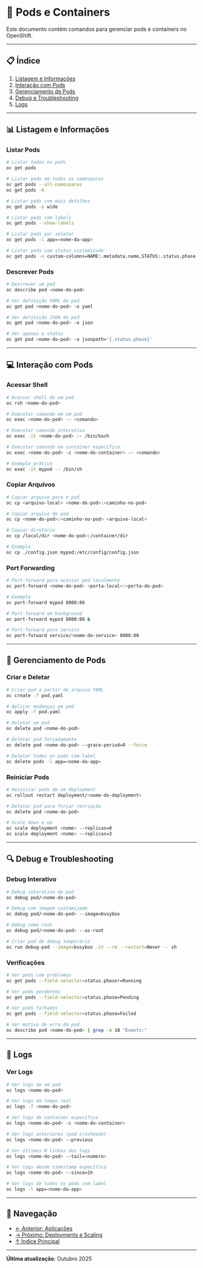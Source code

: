 # 🐳 Pods e Containers

Este documento contém comandos para gerenciar pods e containers no OpenShift.

---

## 📋 Índice

1. [Listagem e Informações](#listagem-e-informações)
2. [Interação com Pods](#interação-com-pods)
3. [Gerenciamento de Pods](#gerenciamento-de-pods)
4. [Debug e Troubleshooting](#debug-e-troubleshooting)
5. [Logs](#logs)

---

## 📊 Listagem e Informações

### Listar Pods
```bash
# Listar todos os pods
oc get pods

# Listar pods em todos os namespaces
oc get pods --all-namespaces
oc get pods -A

# Listar pods com mais detalhes
oc get pods -o wide

# Listar pods com labels
oc get pods --show-labels

# Listar pods por seletor
oc get pods -l app=<nome-da-app>

# Listar pods com status customizado
oc get pods -o custom-columns=NAME:.metadata.name,STATUS:.status.phase,IP:.status.podIP
```

### Descrever Pods
```bash
# Descrever um pod
oc describe pod <nome-do-pod>

# Ver definição YAML do pod
oc get pod <nome-do-pod> -o yaml

# Ver definição JSON do pod
oc get pod <nome-do-pod> -o json

# Ver apenas o status
oc get pod <nome-do-pod> -o jsonpath='{.status.phase}'
```

---

## 💻 Interação com Pods

### Acessar Shell
```bash
# Acessar shell de um pod
oc rsh <nome-do-pod>

# Executar comando em um pod
oc exec <nome-do-pod> -- <comando>

# Executar comando interativo
oc exec -it <nome-do-pod> -- /bin/bash

# Executar comando em container específico
oc exec <nome-do-pod> -c <nome-do-container> -- <comando>

# Exemplo prático
oc exec -it mypod -- /bin/sh
```

### Copiar Arquivos
```bash
# Copiar arquivo para o pod
oc cp <arquivo-local> <nome-do-pod>:<caminho-no-pod>

# Copiar arquivo do pod
oc cp <nome-do-pod>:<caminho-no-pod> <arquivo-local>

# Copiar diretório
oc cp /local/dir <nome-do-pod>:/container/dir

# Exemplo
oc cp ./config.json mypod:/etc/config/config.json
```

### Port Forwarding
```bash
# Port-forward para acessar pod localmente
oc port-forward <nome-do-pod> <porta-local>:<porta-do-pod>

# Exemplo
oc port-forward mypod 8080:80

# Port-forward em background
oc port-forward mypod 8080:80 &

# Port-forward para service
oc port-forward service/<nome-do-service> 8080:80
```

---

## 🔧 Gerenciamento de Pods

### Criar e Deletar
```bash
# Criar pod a partir de arquivo YAML
oc create -f pod.yaml

# Aplicar mudanças em pod
oc apply -f pod.yaml

# Deletar um pod
oc delete pod <nome-do-pod>

# Deletar pod forçadamente
oc delete pod <nome-do-pod> --grace-period=0 --force

# Deletar todos os pods com label
oc delete pods -l app=<nome-da-app>
```

### Reiniciar Pods
```bash
# Reiniciar pods de um deployment
oc rollout restart deployment/<nome-do-deployment>

# Deletar pod para forçar recriação
oc delete pod <nome-do-pod>

# Scale down e up
oc scale deployment <nome> --replicas=0
oc scale deployment <nome> --replicas=3
```

---

## 🔍 Debug e Troubleshooting

### Debug Interativo
```bash
# Debug interativo de pod
oc debug pod/<nome-do-pod>

# Debug com imagem customizada
oc debug pod/<nome-do-pod> --image=busybox

# Debug como root
oc debug pod/<nome-do-pod> --as-root

# Criar pod de debug temporário
oc run debug-pod --image=busybox -it --rm --restart=Never -- sh
```

### Verificações
```bash
# Ver pods com problemas
oc get pods --field-selector=status.phase!=Running

# Ver pods pendentes
oc get pods --field-selector=status.phase=Pending

# Ver pods falhados
oc get pods --field-selector=status.phase=Failed

# Ver motivo de erro do pod
oc describe pod <nome-do-pod> | grep -A 10 "Events:"
```

---

## 📝 Logs

### Ver Logs
```bash
# Ver logs de um pod
oc logs <nome-do-pod>

# Ver logs em tempo real
oc logs -f <nome-do-pod>

# Ver logs de container específico
oc logs <nome-do-pod> -c <nome-do-container>

# Ver logs anteriores (pod crasheado)
oc logs <nome-do-pod> --previous

# Ver últimas N linhas dos logs
oc logs <nome-do-pod> --tail=<numero>

# Ver logs desde timestamp específico
oc logs <nome-do-pod> --since=1h

# Ver logs de todos os pods com label
oc logs -l app=<nome-da-app>
```

---

## 📖 Navegação

- [← Anterior: Aplicações](03-aplicacoes.md)
- [→ Próximo: Deployments e Scaling](05-deployments-scaling.md)
- [↑ Índice Principal](README.md)

---

**Última atualização**: Outubro 2025
